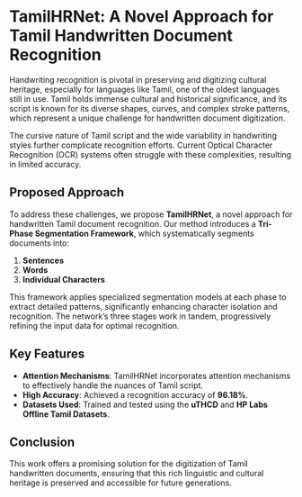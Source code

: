 # TamilHRNet: A Novel Approach for Tamil Handwritten Document Recognition

Handwriting recognition is pivotal in preserving and digitizing cultural heritage, especially for languages like Tamil, one of the oldest languages still in use. Tamil holds immense cultural and historical significance, and its script is known for its diverse shapes, curves, and complex stroke patterns, which represent a unique challenge for handwritten document digitization. 

The cursive nature of Tamil script and the wide variability in handwriting styles further complicate recognition efforts. Current Optical Character Recognition (OCR) systems often struggle with these complexities, resulting in limited accuracy.

## Proposed Approach
To address these challenges, we propose **TamilHRNet**, a novel approach for handwritten Tamil document recognition. Our method introduces a **Tri-Phase Segmentation Framework**, which systematically segments documents into:

1. **Sentences**
2. **Words**
3. **Individual Characters**

This framework applies specialized segmentation models at each phase to extract detailed patterns, significantly enhancing character isolation and recognition. The network’s three stages work in tandem, progressively refining the input data for optimal recognition.

## Key Features
- **Attention Mechanisms**: TamilHRNet incorporates attention mechanisms to effectively handle the nuances of Tamil script.
- **High Accuracy**: Achieved a recognition accuracy of **96.18%**.
- **Datasets Used**: Trained and tested using the **uTHCD** and **HP Labs Offline Tamil Datasets**.

## Conclusion
This work offers a promising solution for the digitization of Tamil handwritten documents, ensuring that this rich linguistic and cultural heritage is preserved and accessible for future generations.
